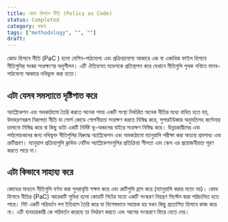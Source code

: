 ```yaml
---
title: কোড হিসাবে নীতি (Policy as Code)
status: Completed
category: ধারণা
tags: ["methodology", "", ""]
draft: 
---
```


কোড হিসাবে নীতি (PaC ) হলো মেশিন-পাঠযোগ্য এবং প্রক্রিয়াযোগ্য আকারে এক বা একাধিক ফাইল হিসাবে নীতিগুলির সংজ্ঞা সংরক্ষণের অনুশীলন। 
এটি ঐতিহ্যগত মডেলকে প্রতিস্থাপন করে যেখানে নীতিগুলি পৃথক নথিতে মানব-পাঠযোগ্য আকারে নথিভুক্ত করা হতো।

## এটা যেসব সমস্যাতে দৃষ্টিপাত করে

অ্যাপ্লিকেশন এবং অবকাঠামো তৈরি করতে অনেক সময় একটি সংস্থা নির্ধারিত অনেক নীতির মধ্যে বাধিত হতে হয়, 
উদাহরণস্বরূপ নিরাপত্তা নীতি যা সোর্স কোডে গোপনীয়তা সংরক্ষণ করতে নিষিদ্ধ করে,
সুপারইউজার অনুমতিসহ কন্টেনার চালানো নিষিদ্ধ করে বা কিছু ডাটা একটি নির্দিষ্ট ভূ-অঞ্চলের বাইরে সংরক্ষণ নিষিদ্ধ করে।
উন্নয়কারীদের এবং পর্যালোচকদের জন্য নথিভুক্ত নীতিগুলির বিরুদ্ধে অ্যাপ্লিকেশন এবং অবকাঠামো ম্যানুয়ালি পরীক্ষা করা অত্যন্ত শ্রমসাধ্য এবং ত্রুটিপ্রবণ।
ম্যানুয়াল প্রক্রিয়াগুলি ক্লাউড নেটিভ অ্যাপ্লিকেশনগুলির প্রতিক্রিয়া শীলতা এবং স্কেল এর প্রয়োজনীয়তা পূরণ করতে পারে না।

## এটা কিভাবে সাহায্য করে

কোডের মাধ্যমে নীতিগুলি বর্ণনা করা পুনরাবৃত্তি সক্ষম করে এবং ত্রুটিগুলি হ্রাস করে (ম্যানুয়ালি করার মতো নয়)।
কোড হিসাবে নীতির (PaC) আরেকটি সুবিধা হলো কোডটি গিটের মতো একটি সংস্করণ নিয়ন্ত্রণ সিস্টেম দ্বারা পরিচালিত হতে পারে।
গিট একটি পরিবর্তন লগ ইতিহাস তৈরি করে যা বিশেষভাবে সহায়ক হয় যখন কিছু প্রত্যাশিত হিসাবে কাজ করে না।
এটি ব্যবহারকারী কে পরিবর্তন করেছে তা নির্ধারণ করতে এবং আগের সংস্করণে ফিরে যেতে দেয়।  
